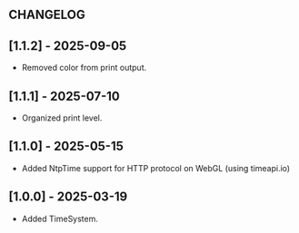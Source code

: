 ## CHANGELOG

## [1.1.2] - 2025-09-05
- Removed color from print output.

## [1.1.1] - 2025-07-10
- Organized print level.

## [1.1.0] - 2025-05-15
- Added NtpTime support for HTTP protocol on WebGL (using timeapi.io)

## [1.0.0] - 2025-03-19
- Added TimeSystem.